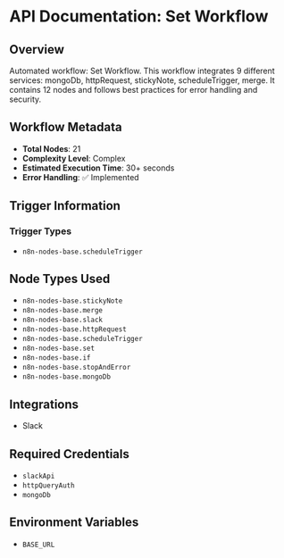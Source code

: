 # API Documentation: Set Workflow

## Overview
Automated workflow: Set Workflow. This workflow integrates 9 different services: mongoDb, httpRequest, stickyNote, scheduleTrigger, merge. It contains 12 nodes and follows best practices for error handling and security.

## Workflow Metadata
- **Total Nodes**: 21
- **Complexity Level**: Complex
- **Estimated Execution Time**: 30+ seconds
- **Error Handling**: ✅ Implemented

## Trigger Information
### Trigger Types
- `n8n-nodes-base.scheduleTrigger`

## Node Types Used
- `n8n-nodes-base.stickyNote`
- `n8n-nodes-base.merge`
- `n8n-nodes-base.slack`
- `n8n-nodes-base.httpRequest`
- `n8n-nodes-base.scheduleTrigger`
- `n8n-nodes-base.set`
- `n8n-nodes-base.if`
- `n8n-nodes-base.stopAndError`
- `n8n-nodes-base.mongoDb`

## Integrations
- Slack

## Required Credentials
- `slackApi`
- `httpQueryAuth`
- `mongoDb`

## Environment Variables
- `BASE_URL`
